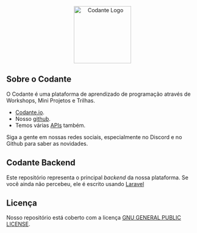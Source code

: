 <p align="center"><a href="https://codante.io" target="_blank"><img src="https://codante.io/cdnt.svg" width="150" alt="Codante Logo"></a></p>

## Sobre o Codante

O Codante é uma plataforma de aprendizado de programação através de Workshops, Mini Projetos e Trilhas.

-   [Codante.io](https://codante.io).
-   Nosso [github](https://github.com/codante-io).
-   Temos várias [APIs](https://docs.apis.codante.io/) também.

Siga a gente em nossas redes sociais, especialmente no Discord e no Github para saber as novidades.

## Codante Backend

Este repositório representa o principal _backend_ da nossa plataforma. Se você ainda não percebeu, ele é escrito usando [Laravel](https://laravel.com)

## Licença

Nosso repositório está coberto com a licença [GNU GENERAL PUBLIC LICENSE](https://opensource.org/license/gpl-3-0).
